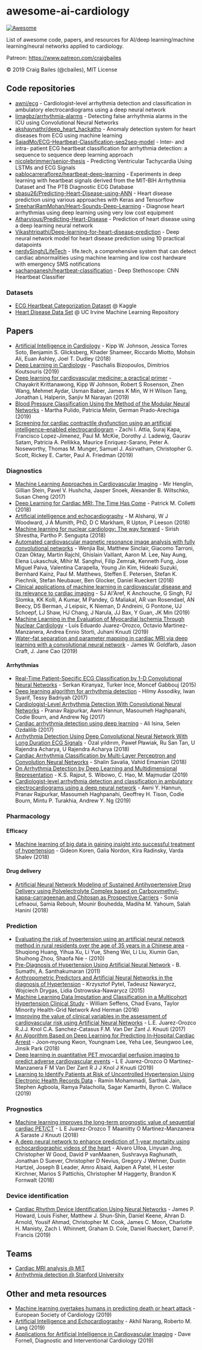 # awesome-ai-cardiology
[![Awesome](https://cdn.rawgit.com/sindresorhus/awesome/d7305f38d29fed78fa85652e3a63e154dd8e8829/media/badge.svg)](https://github.com/sindresorhus/awesome)

List of awesome code, papers, and resources for AI/deep learning/machine learning/neural networks applied to cardiology.

Patreon: https://www.patreon.com/craigbailes

© 2019 Craig Bailes (@cbailes), MIT License

## Code repositories
* [awni/ecg](https://github.com/awni/ecg) - Cardiologist-level arrhythmia detection and classification in ambulatory electrocardiograms using a deep neural network
* [limagbz/arrhythmia-alarms](https://github.com/limagbz/arrhythmia-alarms) - Detecting false arrhythmia alarms in the ICU using Convolutional Neural Networks
* [akshaynathr/deep_heart_hackatho](https://github.com/akshaynathr/deep_heart_hackatho) - Anomaly detection system for heart diseases from ECG using machine learning
* [SajadMo/ECG-Heartbeat-Classification-seq2seq-model](https://github.com/SajadMo/ECG-Heartbeat-Classification-seq2seq-model) - Inter- and intra- patient ECG heartbeat classification for arrhythmia detection: a sequence to sequence deep learning approach
* [nicolebrimmer/senior-thesis](https://github.com/nicolebrimmer/senior-thesis) - Predicting Ventricular Tachycardia Using LSTMs and ECG Signals
* [pablocarreraflorez/heartbeat-deep-learning](https://github.com/pablocarreraflorez/heartbeat-deep-learning/blob/master/hearbeat.ipynb) - Experiments in deep learning with heartbeat signals derived from the MIT-BIH Arrhythmia Dataset and The PTB Diagnostic ECG Database
* [sbasu26/Predicting-Heart-Disease-using-ANN](https://github.com/sbasu26/Predicting-Heart-Disease-using-ANN) - Heart disease prediction using various approaches with Keras and Tensorflow
* [SreehariRamMohan/Heart-Sounds-Deep-Learning](https://github.com/SreehariRamMohan/Heart-Sounds-Deep-Learning) - Diagnose heart arrhythmias using deep learning using very low cost equipment
* [Atharvious/Predicting-Heart-Disease](https://github.com/Atharvious/Predicting-Heart-Disease) - Prediction of heart disease using a deep learning neural network
* [Vikashtripathi/Deep-learning-for-heart-disease-prediction](https://github.com/Vikashtripathi/Deep-learning-for-heart-disease-prediction) - Deep neural network model for heart disease prediction using 10 practical datapoints
* [nerdySingh/LifeTech](https://github.com/nerdySingh/LifeTech) - life.tech, a comprehensive system that can detect cardiac abnormalities using machine learning and low cost hardware with emergency SMS notifications
* [sachanganesh/heartbeat-classification](https://github.com/sachanganesh/heartbeat-classification) - Deep Stethoscope: CNN Heartbeat Classifier

### Datasets
* [ECG Heartbeat Categorization Dataset](https://www.kaggle.com/shayanfazeli/heartbeat) @ Kaggle
* [Heart Disease Data Set](https://archive.ics.uci.edu/ml/datasets/Heart+Disease) @ UC Irvine Machine Learning Repository

## Papers
* [Artificial Intelligence in Cardiology](https://www.onlinejacc.org/content/71/23/2668) - Kipp W. Johnson, Jessica Torres Soto, Benjamin S. Glicksberg, Khader Shameer, Riccardo Miotto, Mohsin Ali, Euan Ashley, Joel T. Dudley (2018)
* [Deep Learning in Cardiology](https://arxiv.org/abs/1902.11122) - Paschalis Bizopoulos, Dimitrios Koutsouris (2019)
* [Deep learning for cardiovascular medicine: a practical primer](https://academic.oup.com/eurheartj/article-abstract/40/25/2058/5366208) - Chayakrit Krittanawong, Kipp W Johnson, Robert S Rosenson, Zhen Wang, Mehmet Aydar, Usman Baber, James K Min, W H Wilson Tang, Jonathan L Halperin, Sanjiv M Narayan  (2019)
* [Blood Pressure Classification Using the Method of the Modular Neural Networks](https://www.hindawi.com/journals/ijhy/2019/7320365/) - Martha Pulido, Patricia Melin, German Prado-Arechiga (2019)
* [Screening for cardiac contractile dysfunction using an artificial intelligence–enabled electrocardiogram](https://www.nature.com/articles/s41591-018-0240-2) - Zachi I. Attia, Suraj Kapa, Francisco Lopez-Jimenez, Paul M. McKie, Dorothy J. Ladewig, Gaurav Satam, Patricia A. Pellikka, Maurice Enriquez-Sarano, Peter A. Noseworthy, Thomas M. Munger, Samuel J. Asirvatham, Christopher G. Scott, Rickey E. Carter, Paul A. Friedman (2019)

### Diagnostics
* [Machine Learning Approaches in Cardiovascular Imaging](https://www.ahajournals.org/doi/pdf/10.1161/CIRCIMAGING.117.005614) - Mir Henglin, Gillian  Stein, Pavel  V.  Hushcha, Jasper  Snoek, Alexander  B.  Wiltschko, Susan  Cheng (2017)
* [Deep Learning for Cardiac MRI: The Time Has Come](https://pubs.rsna.org/doi/abs/10.1148/radiol.2018182107?journalCode=radiology) - Patrick M. Colletti (2018)
* [Artificial intelligence and echocardiography](https://www.ncbi.nlm.nih.gov/pmc/articles/PMC6280250/) - M Alsharqi, W J Woodward, J A Mumith, PhD, D C Markham, R Upton, P Leeson (2018)
* [Machine learning for nuclear cardiology: The way forward](https://link.springer.com/article/10.1007/s12350-018-1284-x) - Sirish Shrestha, Partho P. Sengupta (2018)
* [Automated cardiovascular magnetic resonance image analysis with fully convolutional networks](https://www.ncbi.nlm.nih.gov/pmc/articles/PMC6138894/) - Wenjia Bai, Matthew Sinclair, Giacomo Tarroni, Ozan Oktay, Martin Rajchl, Ghislain Vaillant, Aaron M. Lee, Nay Aung, Elena Lukaschuk, Mihir M. Sanghvi, Filip Zemrak, Kenneth Fung, Jose Miguel Paiva, Valentina Carapella, Young Jin Kim, Hideaki Suzuki, Bernhard Kainz, Paul M. Matthews, Steffen E. Petersen, Stefan K. Piechnik, Stefan Neubauer, Ben Glocker, Daniel Rueckert (2018)
* [Clinical applications of machine learning in cardiovascular disease and its relevance to cardiac imaging](https://www.ncbi.nlm.nih.gov/pubmed/30060039) - SJ Al'Aref, K Anchouche, G Singh, PJ Slomka, KK Kolli, A Kumar, M Pandey, G Maliakal, AR van Rosendael, AN Beecy, DS Berman, J Leipsic, K Nieman, D Andreini, G Pontone, UJ Schoepf, LJ Shaw, HJ Chang, J Narula, JJ Bax, Y Guan, JK Min (2019)
* [Machine Learning in the Evaluation of Myocardial Ischemia Through Nuclear Cardiology](https://link.springer.com/article/10.1007/s12410-019-9480-x) - Luis Eduardo Juarez-Orozco, Octavio Martinez-Manzanera, Andrea Ennio Storti, Juhani Knuuti (2019)
* [Water–fat separation and parameter mapping in cardiac MRI via deep learning with a convolutional neural network](https://onlinelibrary.wiley.com/doi/abs/10.1002/jmri.26658) - James W. Goldfarb, Jason Craft, J. Jane Cao (2019)

#### Arrhythmias
* [Real-Time Patient-Specific ECG Classification by 1-D Convolutional Neural Networks](https://ieeexplore.ieee.org/document/7202837) - Serkan Kiranyaz, Turker Ince, Moncef Gabbouj (2015)
* [Deep learning algorithm for arrhythmia detection](https://ieeexplore.ieee.org/abstract/document/8228452) - Hilmy Assodiky, Iwan Syarif, Tessy Badriyah (2017)
* [Cardiologist-Level Arrhythmia Detection With Convolutional Neural Networks](https://stanfordmlgroup.github.io/projects/ecg/) - Pranav Rajpurkar, Awni Hannun, Masoumeh Haghpanahi, Codie Bourn, and Andrew Ng (2017)
* [Cardiac arrhythmia detection using deep learning](https://www.sciencedirect.com/science/article/pii/S187705091732450X) - Ali Isina, Selen Ozdalilib (2017)
* [Arrhythmia Detection Using Deep Convolutional Neural Network With Long Duration ECG Signals](https://www.researchgate.net/publication/327602644_Arrhythmia_Detection_Using_Deep_Convolutional_Neural_Network_With_Long_Duration_ECG_Signals) - Özal yıldırım, Paweł Pławiak, Ru San Tan, U Rajendra Acharya, U Rajendra Acharya (2018)
* [Cardiac Arrhythmia Classification by Multi-Layer Perceptron and Convolution Neural Networks](https://www.ncbi.nlm.nih.gov/pmc/articles/PMC6027502/) - Shalin Savalia, Vahid Emamian (2018)
* [On Arrhythmia Detection by Deep Learning and Multidimensional Representation](https://arxiv.org/abs/1904.00138) - K.S. Rajput, S. Wibowo, C. Hao, M. Majmudar (2019)
* [Cardiologist-level arrhythmia detection and classification in ambulatory electrocardiograms using a deep neural network](https://stanfordmlgroup.github.io/projects/ecg2/) - Awni Y. Hannun, Pranav Rajpurkar, Masoumeh Haghpanahi, Geoffrey H. Tison, Codie Bourn, Mintu P. Turakhia, Andrew Y. Ng (2019)

### Pharmacology

#### Efficacy
* [Machine learning of big data in gaining insight into successful treatment of hypertension](https://bpspubs.onlinelibrary.wiley.com/doi/full/10.1002/prp2.396) - Gideon Koren, Galia Nordon, Kira Radinsky, Varda Shalev (2018)

#### Drug delivery
* [Artificial Neural Network Modeling of Sustained Antihypertensive Drug Delivery using Polyelectrolyte Complex based on Carboxymethyl-kappa-carrageenan and Chitosan as Prospective Carriers](https://ieeexplore.ieee.org/document/8651985) - Sonia Lefnaoui, Samia Rebouh, Mounir Bouhedda, Madiha M. Yahoum, Salah Hanini (2018)

### Prediction
* [Evaluating the risk of hypertension using an artificial neural network method in rural residents over the age of 35 years in a Chinese area](https://www.nature.com/articles/hr201073) - Shuqiong Huang, Yihua Xu, Li Yue, Sheng Wei, Li Liu, Xiumin Gan, Shuihong Zhou, Shaofa Nie - (2010)
* [Pre-Diagnosis of Hypertension Using Artificial Neural Network](https://globaljournals.org/GJCST_Volume11/5-Pre-Diagnosis-of-Hypertension-Using-Artificial-Neural-Network.pdf) - B. Sumathi, A. Santhakumaran (2011)
* [Anthropometric Predictors and Artificial Neural Networks in the diagnosis of Hypertension](https://www.researchgate.net/publication/300338220_Anthropometric_Predictors_and_Artificial_Neural_Networks_in_the_diagnosis_of_Hypertension) - Krzysztof Pytel, Tadeusz Nawarycz, Wojciech Drygas, Lidia Ostrowska-Nawarycz (2015)
* [Machine Learning Data Imputation and Classification in a Multicohort Hypertension Clinical Study](https://journals.sagepub.com/doi/full/10.4137/BBI.S29473) - William Seffens, Chad Evans, Taylor Minority Health-Grid Network And Herman (2016)
* [Improving the value of clinical variables in the assessment of cardiovascular risk using Artificial Neural Networks](https://academic.oup.com/eurheartj/article/38/suppl_1/ehx502.P1089/4088432) - L.E. Juarez-Orozco R.J.J. Knol C.A. Sanchez-Catasus F.M. Van Der Zant J. Knuuti (2017)
* [An Algorithm Based on Deep Learning for Predicting In‐Hospital Cardiac Arrest](https://www.ncbi.nlm.nih.gov/pmc/articles/PMC6064911/) - Joon‐myoung Kwon, Youngnam Lee, Yeha Lee, Seungwoo Lee, Jinsik Park (2018)
* [Deep learning in quantitative PET myocardial perfusion imaging to predict adverse cardiovascular events](https://academic.oup.com/ehjcimaging/article/20/Supplement_3/jez145.005/5512889) - L E Juarez-Orozco O Martinez-Manzanera F M Van Der Zant R J J Knol J Knuuti (2019)
* [Learning to Identify Patients at Risk of Uncontrolled Hypertension Using Electronic Health Records Data](https://arxiv.org/pdf/1907.00089.pdf) - Ramin Mohammadi, Sarthak Jain, Stephen Agboola, Ramya Palacholla, Sagar Kamarthi, Byron C. Wallace (2019)

### Prognostics
* [Machine learning improves the long-term prognostic value of sequential cardiac PET/CT](https://academic.oup.com/eurheartj/article-abstract/39/suppl_1/ehy563.3003/5080092) - L E Juarez-Orozco T Maaniitty O Martinez-Manzanera A Saraste J Knuuti (2018)
* [A deep neural network to enhance prediction of 1-year mortality using echocardiographic videos of the heart](https://arxiv.org/abs/1811.10553) - Alvaro Ulloa, Linyuan Jing, Christopher W Good, David P vanMaanen, Sushravya Raghunath, Jonathan D Suever, Christopher D Nevius, Gregory J Wehner, Dustin Hartzel, Joseph B Leader, Amro Alsaid, Aalpen A Patel, H Lester Kirchner, Marios S Pattichis, Christopher M Haggerty, Brandon K Fornwalt (2018)

### Device identification
* [Cardiac Rhythm Device Identification Using Neural Networks](http://electrophysiology.onlinejacc.org/content/5/5/576) - James P. Howard, Louis Fisher, Matthew J. Shun-Shin, Daniel Keene, Ahran D. Arnold, Yousif Ahmad, Christopher M. Cook, James C. Moon, Charlotte H. Manisty, Zach I. Whinnett, Graham D. Cole, Daniel Rueckert, Darrel P. Francis (2019)

## Teams
* [Cardiac MRI analysis @ MIT](https://www.csail.mit.edu/research/cardiac-mri-analysis)
* [Arrhythmia detection @ Stanford University](https://stanfordmlgroup.github.io/projects/ecg2/)

## Other and meta resources
* [Machine learning overtakes humans in predicting death or heart attack](https://www.escardio.org/The-ESC/Press-Office/Press-releases/machine-learning-overtakes-humans-in-predicting-death-or-heart-attack) - European Society of Cardiology (2019)
* [Artificial Intelligence and Echocardiography](https://www.acc.org/latest-in-cardiology/articles/2019/06/18/07/43/artificial-intelligence-and-echocardiography) - Akhil Narang, Roberto M. Lang (2019)
* [Applications for Artificial Intelligence in Cardiovascular Imaging](https://www.dicardiology.com/article/applications-artificial-intelligence-cardiovascular-imaging) - Dave Fornell, Diagnostic and Interventional Cardiology (2019)
